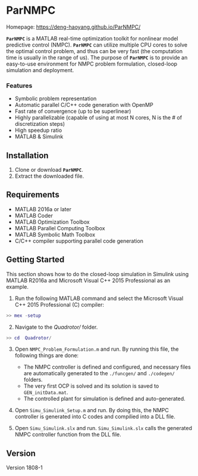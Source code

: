 # ParNMPC

Homepage: https://deng-haoyang.github.io/ParNMPC/

**`ParNMPC`** is a MATLAB real-time optimization toolkit for nonlinear model predictive control (NMPC).
**`ParNMPC`** can utilize multiple CPU cores to solve the optimal control problem, and thus can be very fast (the computation time is usually in the range of us). 
The purpose of **`ParNMPC`** is to provide an easy-to-use environment for NMPC problem formulation, closed-loop simulation and deployment.

### Features
* Symbolic problem representation
* Automatic parallel C/C++ code generation with OpenMP
* Fast rate of convergence (up to be superlinear)
* Highly parallelizable (capable of using at most N cores, N is the # of discretization steps)
* High speedup ratio
* MATLAB & Simulink 


## Installation

1. Clone or download **`ParNMPC`**.
2. Extract the downloaded file.

## Requirements

* MATLAB 2016a or later
* MATLAB Coder
* MATLAB Optimization Toolbox
* MATLAB Parallel Computing Toolbox
* MATLAB Symbolic Math Toolbox
* C/C++ compiler supporting parallel code generation

## Getting Started 

This section shows how to do the closed-loop simulation in Simulink using MATLAB R2016a and Microsoft Visual C++ 2015 Professional as an example.

1. Run the following MATLAB command and select the Microsoft Visual C++ 2015 Professional (C) compiler:
``` Matlab
>> mex -setup
```

2. Navigate to the *Quadrotor/* folder.
``` Matlab
>> cd  Quadrotor/
```

3. Open `NMPC_Problem_Formulation.m` and run. By running this file, the following things are done:

	* The NMPC controller is defined and configured, and necessary files are automatically generated to the `./funcgen/` and `./codegen/` folders.
	* The very first OCP is solved and its solution is saved to `GEN_initData.mat`.
	* The controlled plant for simulation is defined and auto-generated.
	
4. Open `Simu_Simulink_Setup.m` and run. By doing this, the NMPC controller is generated into C codes and compilied into a DLL file.

5. Open `Simu_Simulink.slx` and run. `Simu_Simulink.slx` calls the generated NMPC controller function from the DLL file.

## Version
Version 1808-1
